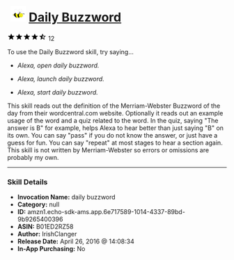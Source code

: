 # &nbsp;<img src="skill_icon" alt="Daily Buzzword icon" width="36"> [Daily Buzzword](http://alexa.amazon.com/#skills/amzn1.echo-sdk-ams.app.6e717589-1014-4337-89bd-9b9265400396)
![4.5 stars](../../images/ic_star_black_18dp_1x.png)![4.5 stars](../../images/ic_star_black_18dp_1x.png)![4.5 stars](../../images/ic_star_black_18dp_1x.png)![4.5 stars](../../images/ic_star_black_18dp_1x.png)![4.5 stars](../../images/ic_star_half_black_18dp_1x.png) 12

To use the Daily Buzzword skill, try saying...

* *Alexa, open daily buzzword.*

* *Alexa, launch daily buzzword.*

* *Alexa, start daily buzzword.*

This skill reads out the definition of the Merriam-Webster Buzzword of the day from their wordcentral.com website. Optionally it reads out an example usage of the word and a quiz related to the word.
In the quiz, saying "The answer is B" for example, helps Alexa to hear better than just saying "B" on its own. You can say "pass" if you do not know the answer, or just have a guess for fun.
You can say "repeat" at most stages to hear a section again.
This skill is not written by Merriam-Webster so errors or omissions are probably my own.

***

### Skill Details

* **Invocation Name:** daily buzzword
* **Category:** null
* **ID:** amzn1.echo-sdk-ams.app.6e717589-1014-4337-89bd-9b9265400396
* **ASIN:** B01ED2RZ58
* **Author:** IrishClanger
* **Release Date:** April 26, 2016 @ 14:08:34
* **In-App Purchasing:** No

